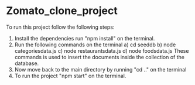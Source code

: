 # Zomato_clone_project

To run this project follow the following steps:
  1) Install the dependencies run "npm install" on the terminal.
  2) Run the following commands on the terminal
          a) cd seeddb
          b) node categoriesdata.js
          c) node restaurantsdata.js
          d) node foodsdata.js
      These commands is used to insert the documents inside the collection of the database.
  3) Now move back to the main directory by running "cd .." on the terminal
  4) To run the project "npm start" on the terminal.
